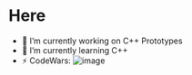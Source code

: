 # Here
- 🔭 I’m currently working on C++ Prototypes
- 🌱 I’m currently learning C++
- ⚡ CodeWars: ![image](https://www.codewars.com/users/___Grzegorz___/badges/micro)
